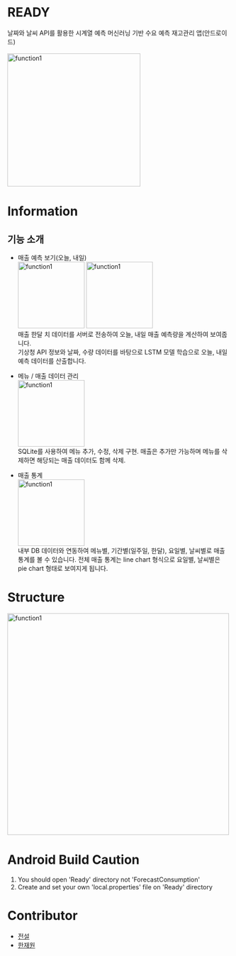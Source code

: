 # READY
날짜와 날씨 API를 활용한 시계열 예측 머신러닝 기반 수요 예측 재고관리 앱(안드로이드)
<br>
<br><img width="300" alt="function1" src="https://user-images.githubusercontent.com/38302837/122964278-0a02bd80-d3c2-11eb-9e16-0d2ead2322e5.png">


# Information
## 기능 소개
- 매출 예측 보기(오늘, 내일)
<br><img width="150" alt="function1" src="https://user-images.githubusercontent.com/38307839/122728638-4d223b00-d2b3-11eb-8c95-3b131f7fa92f.gif"> <img width="150" alt="function1" src="https://user-images.githubusercontent.com/38307839/122729008-a8ecc400-d2b3-11eb-9f8b-f1e9b0656c78.gif">
<br>매출 한달 치 데이터를 서버로 전송하여 오늘, 내일 매출 예측량을 계산하여 보여줍니다.<br>
기상청 API 정보와 날짜, 수량 데이터를 바탕으로 LSTM 모델 학습으로 오늘, 내일 예측 데이터를 산출합니다.

- 메뉴 / 매출 데이터 관리
<br><img width="150" alt="function1" src="https://user-images.githubusercontent.com/38307839/122727918-84dcb300-d2b2-11eb-8531-eb573a12c733.gif">
<br>SQLite를 사용하여 메뉴 추가, 수정, 삭제 구현. 매출은 추가만 가능하며 메뉴를 삭제하면 해당되는 매출 데이터도 함께 삭제.<br>

- 매출 통계
<br><img width="150" alt="function1" src="https://user-images.githubusercontent.com/38307839/122728370-09c7cc80-d2b3-11eb-8ab4-6597b0134663.gif">
<br>내부 DB 데이터와 연동하여 메뉴별, 기간별(일주일, 한달), 요일별, 날씨별로 매출 통계를 볼 수 있습니다. 전체 매출 통계는 line chart 형식으로 요일별, 날씨별은 pie chart 형태로 보여지게 됩니다.<br>

# Structure

<img width="500" alt="function1" src="https://user-images.githubusercontent.com/38307839/122729584-48aa5200-d2b4-11eb-9b91-fff96f9165f0.png">


# Android Build Caution
1) You should open 'Ready' directory not 'ForecastConsumption'
2) Create and set your own 'local.properties' file on 'Ready' directory

# Contributor
- [전설](https://github.com/redundant4u)
- [한재원](https://github.com/ellynhan)
